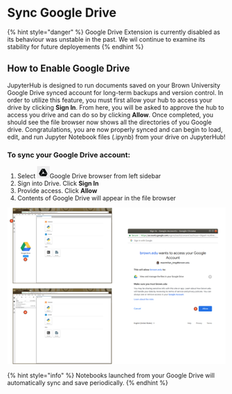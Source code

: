 # Sync Google Drive

{% hint style="danger" %}
Google Drive Extension is currently disabled as its behaviour was unstable in the past. We wil continue to examine its stability for future deployements
{% endhint %}

## How to Enable Google Drive

JupyterHub is designed to run documents saved on your Brown University Google Drive synced account for long-term backups and version control. In order to utilize this feature, you must first allow your hub to access your drive by clicking **Sign In**. From here, you will be asked to approve the hub to access you drive and can do so by clicking **Allow**. Once completed, you should see the file browser now shows all the directories of you Google drive. Congratulations, you are now properly synced and can begin to load, edit, and run Jupyter Notebook files \(.ipynb\) from your drive on JupyterHub!

### To sync your Google Drive account:

1. Select ![](../.gitbook/assets/image%20%287%29.png)Google Drive browser from left sidebar
2. Sign into Drive. Click **Sign In**
3. Provide access. Click **Allow**
4. Contents of Google Drive will appear in the file browser

![](../.gitbook/assets/screenshot-from-2018-09-18-14-06-09.png)

{% hint style="info" %}
Notebooks launched from your Google Drive will automatically sync and save periodically.
{% endhint %}

